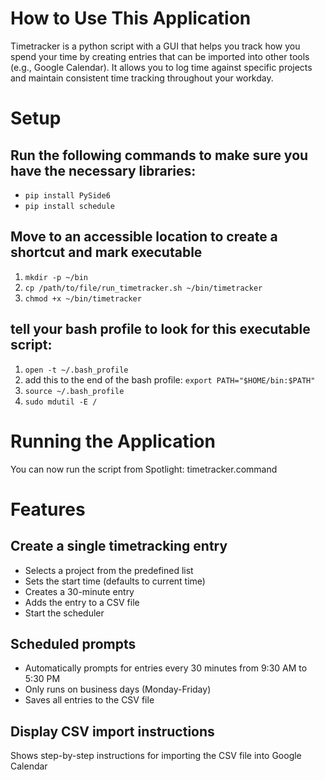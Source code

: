 # How to Use This Application
Timetracker is a python script with a GUI that helps you track how you spend your time by creating entries that can be imported into other tools (e.g., Google Calendar). It allows you to log time against specific projects and maintain consistent time tracking throughout your workday.

# Setup
## Run the following commands to make sure you have the necessary libraries:
* `pip install PySide6`
* `pip install schedule`
  
## Move to an accessible location to create a shortcut and mark executable
1. `mkdir -p ~/bin`
2. `cp /path/to/file/run_timetracker.sh ~/bin/timetracker`
3. `chmod +x ~/bin/timetracker`

## tell your bash profile to look for this executable script:
1. `open -t ~/.bash_profile`
2. add this to the end of the bash profile: `export PATH="$HOME/bin:$PATH"`
3. `source ~/.bash_profile`
4. `sudo mdutil -E /`

# Running the Application
You can now run the script from Spotlight: timetracker.command

# Features
## Create a single timetracking entry
* Selects a project from the predefined list
* Sets the start time (defaults to current time)
* Creates a 30-minute entry
* Adds the entry to a CSV file
* Start the scheduler

## Scheduled prompts
* Automatically prompts for entries every 30 minutes from 9:30 AM to 5:30 PM
* Only runs on business days (Monday-Friday)
* Saves all entries to the CSV file

## Display CSV import instructions
Shows step-by-step instructions for importing the CSV file into Google Calendar
